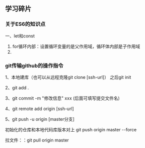 ## 学习碎片

### 关于ES6的知识点

一、let和const

1. for循环内部：设置循环变量的是父作用域，循环体内部是子作用域
2. 

### git传输github的操作指令

1、本地建库（也可以从远程克隆git clone [ssh-url]） 之后git init

2、git add .

3、git commit -m "修改信息" xxx    (后面可填写提交文件名)

4、git remote add origin [ssh-url]

5、git push -u origin [master分支]

初始化的仓库和本地代码库版本对上 git push origin master --force

拉文件：：git pull    origin master